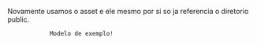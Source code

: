 Novamente usamos o asset e ele mesmo por si so ja referencia o diretorio public.



                Modelo de exemplo!
<link rel="stylesheet" href="{{ asset('css/estilo_base.css') }}">
